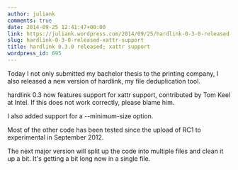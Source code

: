 ```yaml
---
author: juliank
comments: true
date: 2014-09-25 12:41:47+00:00
link: https://juliank.wordpress.com/2014/09/25/hardlink-0-3-0-released-xattr-support/
slug: hardlink-0-3-0-released-xattr-support
title: hardlink 0.3.0 released; xattr support
wordpress_id: 695
---
```


Today I not only submitted my bachelor thesis to the printing company, I also released a new version of hardlink, my file deduplication tool.

hardlink 0.3 now features support for xattr support, contributed by Tom Keel at Intel. If this does not work correctly, please blame him.

I also added support for a --minimum-size option.

Most of the other code has been tested since the upload of RC1 to experimental in September 2012.

The next major version will split up the code into multiple files and clean it up a bit. It's getting a bit long now in a single file.
